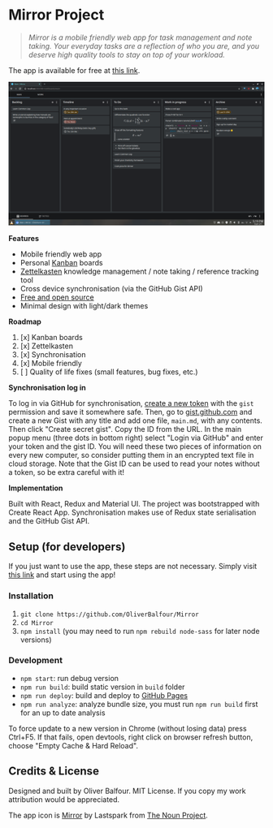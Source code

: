 
# Mirror Project

> *Mirror is a mobile friendly web app for task management and note taking. Your everyday tasks are a reflection of who you are, and you deserve high quality tools to stay on top of your workload.*

The app is available for free at [this link](https://oliverbalfour.github.io/Mirror/).

![Mirror app screenshot](./screenshot.png)

**Features**

- Mobile friendly web app
- Personal [Kanban](https://www.atlassian.com/agile/kanban/boards) boards
- [Zettelkasten](https://writingcooperative.com/zettelkasten-how-one-german-scholar-was-so-freakishly-productive-997e4e0ca125) knowledge management / note taking / reference tracking tool
- Cross device synchronisation (via the GitHub Gist API)
- [Free and open source](https://github.com/OliverBalfour/Mirror)
- Minimal design with light/dark themes

**Roadmap**

1. [x] Kanban boards
1. [x] Zettelkasten
1. [x] Synchronisation
1. [x] Mobile friendly
1. [ ] Quality of life fixes (small features, bug fixes, etc.)

**Synchronisation log in**

To log in via GitHub for synchronisation, [create a new token](https://github.com/settings/tokens/new) with the `gist` permission and save it somewhere safe. Then, go to [gist.github.com](https://gist.github.com) and create a new Gist with any title and add one file, `main.md`, with any contents. Then click "Create secret gist". Copy the ID from the URL. In the main popup menu (three dots in bottom right) select "Login via GitHub" and enter your token and the gist ID. You will need these two pieces of information on every new computer, so consider putting them in an encrypted text file in cloud storage. Note that the Gist ID can be used to read your notes without a token, so be extra careful with it!

**Implementation**

Built with React, Redux and Material UI. The project was bootstrapped with Create React App. Synchronisation makes use of Redux state serialisation and the GitHub Gist API.

## Setup (for developers)

If you just want to use the app, these steps are not necessary. Simply visit [this link](https://oliverbalfour.github.io/Mirror/) and start using the app!

### Installation

1. `git clone https://github.com/OliverBalfour/Mirror`
2. `cd Mirror`
3. `npm install` (you may need to run `npm rebuild node-sass` for later node versions)

### Development

- `npm start`: run debug version
- `npm run build`: build static version in `build` folder
- `npm run deploy`: build and deploy to [GitHub Pages](https://oliverbalfour.github.io/Mirror/)
- `npm run analyze`: analyze bundle size, you must run `npm run build` first for an up to date analysis

To force update to a new version in Chrome (without losing data) press Ctrl+F5. If that fails, open devtools, right click on browser refresh button, choose "Empty Cache & Hard Reload".

## Credits & License

Designed and built by Oliver Balfour. MIT License. If you copy my work attribution would be appreciated.

The app icon is [Mirror](https://thenounproject.com/term/mirror/340140/) by Lastspark from [The Noun Project](http://thenounproject.com/).
